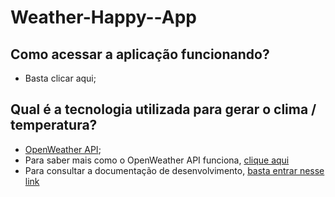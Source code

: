 # Weather-Happy--App
 
## Como acessar a aplicação funcionando?
- Basta clicar aqui;

## Qual é a tecnologia utilizada para gerar o clima / temperatura?
- [OpenWeather API](https://openweathermap.org/);
- Para saber mais como o OpenWeather API funciona, [clique aqui](https://openweathermap.org/guide)
- Para consultar a documentação de desenvolvimento, [basta entrar nesse link](https://openweathermap.org/api)